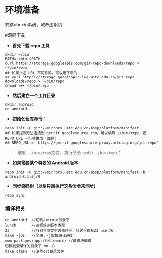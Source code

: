 # 环境准备

安装ubuntu系统，或者虚拟机

#源码下载
- **首先下载 repo 工具**

```
mkdir ~/bin
PATH=~/bin:$PATH
curl https://storage.googleapis.com/git-repo-downloads/repo > ~/bin/repo
## 如果上述 URL 不可访问，可以用下面的：
## curl https://storage-googleapis.lug.ustc.edu.cn/git-repo-downloads/repo > ~/bin/repo
chmod a+x ~/bin/repo
```
- **然后建立一个工作目录**

```
mkdir android
cd android
```

- **初始化仓库命令：**
```
repo init -u git://mirrors.ustc.edu.cn/aosp/platform/manifest
## 如果提示无法连接到 gerrit.googlesource.com，可以编辑 ~/bin/repo，把 REPO_URL 一行替换成下面的：
## REPO_URL = 'https://gerrit-googlesource.proxy.ustclug.org/git-repo'
```
> 编辑 ` ~/bin/repo`文件，执行命令 `gedit ~/bin/repo`：


- **如果需要某个特定的 Android 版本**

```
repo init -u git://mirrors.ustc.edu.cn/aosp/platform/manifest -b android-8.1.0_r9
```

- **同步源码树（以后只需执行这条命令来同步）**

```
repo sync
```

### 编译相关

```
cd android  //切到android目录下
lunch       //选择编译版本类型
23    		//针对不同类型选择序号，我这里选择23 user版
make -j32   //全编，-j加快编译速度
mmm packages/apps/Helloword/ //单模块编译
切换到要编译的目录下 mm -B
make clean  //清除out目录文件
```

